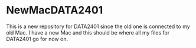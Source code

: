# NewMacDATA2401
This is a new repository for DATA2401 since the old one is connected to my old Mac. I have a new Mac and this should be where all my files for DATA2401 go for now on.
